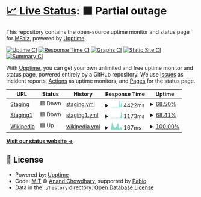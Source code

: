 # [📈 Live Status](https://faizhaffizudin.github.io/upptime-test1): <!--live status--> **🟧 Partial outage**

This repository contains the open-source uptime monitor and status page for [MFaiz](https://faizhaffizudin.github.io/upptime-test1), powered by [Upptime](https://github.com/upptime/upptime).

[![Uptime CI](https://github.com/faizhaffizudin/upptime-test1/workflows/Uptime%20CI/badge.svg)](https://github.com/faizhaffizudin/upptime-test1/actions?query=workflow%3A%22Uptime+CI%22)
[![Response Time CI](https://github.com/faizhaffizudin/upptime-test1/workflows/Response%20Time%20CI/badge.svg)](https://github.com/faizhaffizudin/upptime-test1/actions?query=workflow%3A%22Response+Time+CI%22)
[![Graphs CI](https://github.com/faizhaffizudin/upptime-test1/workflows/Graphs%20CI/badge.svg)](https://github.com/faizhaffizudin/upptime-test1/actions?query=workflow%3A%22Graphs+CI%22)
[![Static Site CI](https://github.com/faizhaffizudin/upptime-test1/workflows/Static%20Site%20CI/badge.svg)](https://github.com/faizhaffizudin/upptime-test1/actions?query=workflow%3A%22Static+Site+CI%22)
[![Summary CI](https://github.com/faizhaffizudin/upptime-test1/workflows/Summary%20CI/badge.svg)](https://github.com/faizhaffizudin/upptime-test1/actions?query=workflow%3A%22Summary+CI%22)

With [Upptime](https://upptime.js.org), you can get your own unlimited and free uptime monitor and status page, powered entirely by a GitHub repository. We use [Issues](https://github.com/faizhaffizudin/upptime-test1/issues) as incident reports, [Actions](https://github.com/faizhaffizudin/upptime-test1/actions) as uptime monitors, and [Pages](https://faizhaffizudin.github.io/upptime-test1) for the status page.

<!--start: status pages-->
<!-- This summary is generated by Upptime (https://github.com/upptime/upptime) -->
<!-- Do not edit this manually, your changes will be overwritten -->
<!-- prettier-ignore -->
| URL | Status | History | Response Time | Uptime |
| --- | ------ | ------- | ------------- | ------ |
| <img alt="" src="https://icons.duckduckgo.com/ip3/devdroid.petronas.com.ico" height="13"> [Staging](https://devdroid.petronas.com) | 🟥 Down | [staging.yml](https://github.com/faizhaffizudin/upptime-test1/commits/HEAD/history/staging.yml) | <details><summary><img alt="Response time graph" src="./graphs/staging/response-time-week.png" height="20"> 4422ms</summary><br><a href="https://faizhaffizudin.github.io/upptime-test1/history/staging"><img alt="Response time 3362" src="https://img.shields.io/endpoint?url=https%3A%2F%2Fraw.githubusercontent.com%2Ffaizhaffizudin%2Fupptime-test1%2FHEAD%2Fapi%2Fstaging%2Fresponse-time.json"></a><br><a href="https://faizhaffizudin.github.io/upptime-test1/history/staging"><img alt="24-hour response time 1018" src="https://img.shields.io/endpoint?url=https%3A%2F%2Fraw.githubusercontent.com%2Ffaizhaffizudin%2Fupptime-test1%2FHEAD%2Fapi%2Fstaging%2Fresponse-time-day.json"></a><br><a href="https://faizhaffizudin.github.io/upptime-test1/history/staging"><img alt="7-day response time 4422" src="https://img.shields.io/endpoint?url=https%3A%2F%2Fraw.githubusercontent.com%2Ffaizhaffizudin%2Fupptime-test1%2FHEAD%2Fapi%2Fstaging%2Fresponse-time-week.json"></a><br><a href="https://faizhaffizudin.github.io/upptime-test1/history/staging"><img alt="30-day response time 3362" src="https://img.shields.io/endpoint?url=https%3A%2F%2Fraw.githubusercontent.com%2Ffaizhaffizudin%2Fupptime-test1%2FHEAD%2Fapi%2Fstaging%2Fresponse-time-month.json"></a><br><a href="https://faizhaffizudin.github.io/upptime-test1/history/staging"><img alt="1-year response time 3362" src="https://img.shields.io/endpoint?url=https%3A%2F%2Fraw.githubusercontent.com%2Ffaizhaffizudin%2Fupptime-test1%2FHEAD%2Fapi%2Fstaging%2Fresponse-time-year.json"></a></details> | <details><summary><a href="https://faizhaffizudin.github.io/upptime-test1/history/staging">68.50%</a></summary><a href="https://faizhaffizudin.github.io/upptime-test1/history/staging"><img alt="All-time uptime 82.90%" src="https://img.shields.io/endpoint?url=https%3A%2F%2Fraw.githubusercontent.com%2Ffaizhaffizudin%2Fupptime-test1%2FHEAD%2Fapi%2Fstaging%2Fuptime.json"></a><br><a href="https://faizhaffizudin.github.io/upptime-test1/history/staging"><img alt="24-hour uptime 0.00%" src="https://img.shields.io/endpoint?url=https%3A%2F%2Fraw.githubusercontent.com%2Ffaizhaffizudin%2Fupptime-test1%2FHEAD%2Fapi%2Fstaging%2Fuptime-day.json"></a><br><a href="https://faizhaffizudin.github.io/upptime-test1/history/staging"><img alt="7-day uptime 68.50%" src="https://img.shields.io/endpoint?url=https%3A%2F%2Fraw.githubusercontent.com%2Ffaizhaffizudin%2Fupptime-test1%2FHEAD%2Fapi%2Fstaging%2Fuptime-week.json"></a><br><a href="https://faizhaffizudin.github.io/upptime-test1/history/staging"><img alt="30-day uptime 82.90%" src="https://img.shields.io/endpoint?url=https%3A%2F%2Fraw.githubusercontent.com%2Ffaizhaffizudin%2Fupptime-test1%2FHEAD%2Fapi%2Fstaging%2Fuptime-month.json"></a><br><a href="https://faizhaffizudin.github.io/upptime-test1/history/staging"><img alt="1-year uptime 82.90%" src="https://img.shields.io/endpoint?url=https%3A%2F%2Fraw.githubusercontent.com%2Ffaizhaffizudin%2Fupptime-test1%2FHEAD%2Fapi%2Fstaging%2Fuptime-year.json"></a></details>
| <img alt="" src="https://icons.duckduckgo.com/ip3/devdroid.petronas.com.ico" height="13"> [Staging1](https://devdroid.petronas.com/#/home) | 🟥 Down | [staging1.yml](https://github.com/faizhaffizudin/upptime-test1/commits/HEAD/history/staging1.yml) | <details><summary><img alt="Response time graph" src="./graphs/staging1/response-time-week.png" height="20"> 1173ms</summary><br><a href="https://faizhaffizudin.github.io/upptime-test1/history/staging1"><img alt="Response time 806" src="https://img.shields.io/endpoint?url=https%3A%2F%2Fraw.githubusercontent.com%2Ffaizhaffizudin%2Fupptime-test1%2FHEAD%2Fapi%2Fstaging1%2Fresponse-time.json"></a><br><a href="https://faizhaffizudin.github.io/upptime-test1/history/staging1"><img alt="24-hour response time 234" src="https://img.shields.io/endpoint?url=https%3A%2F%2Fraw.githubusercontent.com%2Ffaizhaffizudin%2Fupptime-test1%2FHEAD%2Fapi%2Fstaging1%2Fresponse-time-day.json"></a><br><a href="https://faizhaffizudin.github.io/upptime-test1/history/staging1"><img alt="7-day response time 1173" src="https://img.shields.io/endpoint?url=https%3A%2F%2Fraw.githubusercontent.com%2Ffaizhaffizudin%2Fupptime-test1%2FHEAD%2Fapi%2Fstaging1%2Fresponse-time-week.json"></a><br><a href="https://faizhaffizudin.github.io/upptime-test1/history/staging1"><img alt="30-day response time 806" src="https://img.shields.io/endpoint?url=https%3A%2F%2Fraw.githubusercontent.com%2Ffaizhaffizudin%2Fupptime-test1%2FHEAD%2Fapi%2Fstaging1%2Fresponse-time-month.json"></a><br><a href="https://faizhaffizudin.github.io/upptime-test1/history/staging1"><img alt="1-year response time 806" src="https://img.shields.io/endpoint?url=https%3A%2F%2Fraw.githubusercontent.com%2Ffaizhaffizudin%2Fupptime-test1%2FHEAD%2Fapi%2Fstaging1%2Fresponse-time-year.json"></a></details> | <details><summary><a href="https://faizhaffizudin.github.io/upptime-test1/history/staging1">68.41%</a></summary><a href="https://faizhaffizudin.github.io/upptime-test1/history/staging1"><img alt="All-time uptime 82.70%" src="https://img.shields.io/endpoint?url=https%3A%2F%2Fraw.githubusercontent.com%2Ffaizhaffizudin%2Fupptime-test1%2FHEAD%2Fapi%2Fstaging1%2Fuptime.json"></a><br><a href="https://faizhaffizudin.github.io/upptime-test1/history/staging1"><img alt="24-hour uptime 0.00%" src="https://img.shields.io/endpoint?url=https%3A%2F%2Fraw.githubusercontent.com%2Ffaizhaffizudin%2Fupptime-test1%2FHEAD%2Fapi%2Fstaging1%2Fuptime-day.json"></a><br><a href="https://faizhaffizudin.github.io/upptime-test1/history/staging1"><img alt="7-day uptime 68.41%" src="https://img.shields.io/endpoint?url=https%3A%2F%2Fraw.githubusercontent.com%2Ffaizhaffizudin%2Fupptime-test1%2FHEAD%2Fapi%2Fstaging1%2Fuptime-week.json"></a><br><a href="https://faizhaffizudin.github.io/upptime-test1/history/staging1"><img alt="30-day uptime 82.70%" src="https://img.shields.io/endpoint?url=https%3A%2F%2Fraw.githubusercontent.com%2Ffaizhaffizudin%2Fupptime-test1%2FHEAD%2Fapi%2Fstaging1%2Fuptime-month.json"></a><br><a href="https://faizhaffizudin.github.io/upptime-test1/history/staging1"><img alt="1-year uptime 82.70%" src="https://img.shields.io/endpoint?url=https%3A%2F%2Fraw.githubusercontent.com%2Ffaizhaffizudin%2Fupptime-test1%2FHEAD%2Fapi%2Fstaging1%2Fuptime-year.json"></a></details>
| <img alt="" src="https://icons.duckduckgo.com/ip3/en.wikipedia.org.ico" height="13"> [Wikipedia](https://en.wikipedia.org) | 🟩 Up | [wikipedia.yml](https://github.com/faizhaffizudin/upptime-test1/commits/HEAD/history/wikipedia.yml) | <details><summary><img alt="Response time graph" src="./graphs/wikipedia/response-time-week.png" height="20"> 167ms</summary><br><a href="https://faizhaffizudin.github.io/upptime-test1/history/wikipedia"><img alt="Response time 188" src="https://img.shields.io/endpoint?url=https%3A%2F%2Fraw.githubusercontent.com%2Ffaizhaffizudin%2Fupptime-test1%2FHEAD%2Fapi%2Fwikipedia%2Fresponse-time.json"></a><br><a href="https://faizhaffizudin.github.io/upptime-test1/history/wikipedia"><img alt="24-hour response time 48" src="https://img.shields.io/endpoint?url=https%3A%2F%2Fraw.githubusercontent.com%2Ffaizhaffizudin%2Fupptime-test1%2FHEAD%2Fapi%2Fwikipedia%2Fresponse-time-day.json"></a><br><a href="https://faizhaffizudin.github.io/upptime-test1/history/wikipedia"><img alt="7-day response time 167" src="https://img.shields.io/endpoint?url=https%3A%2F%2Fraw.githubusercontent.com%2Ffaizhaffizudin%2Fupptime-test1%2FHEAD%2Fapi%2Fwikipedia%2Fresponse-time-week.json"></a><br><a href="https://faizhaffizudin.github.io/upptime-test1/history/wikipedia"><img alt="30-day response time 188" src="https://img.shields.io/endpoint?url=https%3A%2F%2Fraw.githubusercontent.com%2Ffaizhaffizudin%2Fupptime-test1%2FHEAD%2Fapi%2Fwikipedia%2Fresponse-time-month.json"></a><br><a href="https://faizhaffizudin.github.io/upptime-test1/history/wikipedia"><img alt="1-year response time 188" src="https://img.shields.io/endpoint?url=https%3A%2F%2Fraw.githubusercontent.com%2Ffaizhaffizudin%2Fupptime-test1%2FHEAD%2Fapi%2Fwikipedia%2Fresponse-time-year.json"></a></details> | <details><summary><a href="https://faizhaffizudin.github.io/upptime-test1/history/wikipedia">100.00%</a></summary><a href="https://faizhaffizudin.github.io/upptime-test1/history/wikipedia"><img alt="All-time uptime 100.00%" src="https://img.shields.io/endpoint?url=https%3A%2F%2Fraw.githubusercontent.com%2Ffaizhaffizudin%2Fupptime-test1%2FHEAD%2Fapi%2Fwikipedia%2Fuptime.json"></a><br><a href="https://faizhaffizudin.github.io/upptime-test1/history/wikipedia"><img alt="24-hour uptime 100.00%" src="https://img.shields.io/endpoint?url=https%3A%2F%2Fraw.githubusercontent.com%2Ffaizhaffizudin%2Fupptime-test1%2FHEAD%2Fapi%2Fwikipedia%2Fuptime-day.json"></a><br><a href="https://faizhaffizudin.github.io/upptime-test1/history/wikipedia"><img alt="7-day uptime 100.00%" src="https://img.shields.io/endpoint?url=https%3A%2F%2Fraw.githubusercontent.com%2Ffaizhaffizudin%2Fupptime-test1%2FHEAD%2Fapi%2Fwikipedia%2Fuptime-week.json"></a><br><a href="https://faizhaffizudin.github.io/upptime-test1/history/wikipedia"><img alt="30-day uptime 100.00%" src="https://img.shields.io/endpoint?url=https%3A%2F%2Fraw.githubusercontent.com%2Ffaizhaffizudin%2Fupptime-test1%2FHEAD%2Fapi%2Fwikipedia%2Fuptime-month.json"></a><br><a href="https://faizhaffizudin.github.io/upptime-test1/history/wikipedia"><img alt="1-year uptime 100.00%" src="https://img.shields.io/endpoint?url=https%3A%2F%2Fraw.githubusercontent.com%2Ffaizhaffizudin%2Fupptime-test1%2FHEAD%2Fapi%2Fwikipedia%2Fuptime-year.json"></a></details>

<!--end: status pages-->

[**Visit our status website →**](https://faizhaffizudin.github.io/upptime-test1)

## 📄 License

- Powered by: [Upptime](https://github.com/upptime/upptime)
- Code: [MIT](./LICENSE) © [Anand Chowdhary](https://anandchowdhary.com), supported by [Pabio](https://pabio.com)
- Data in the `./history` directory: [Open Database License](https://opendatacommons.org/licenses/odbl/1-0/)
